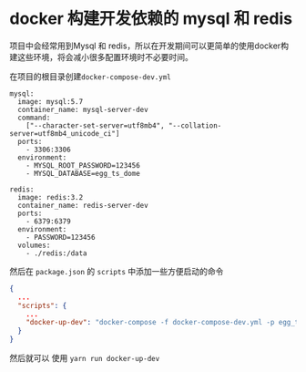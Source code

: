# docker 构建开发依赖的 mysql 和 redis

项目中会经常用到Mysql 和 redis，所以在开发期间可以更简单的使用docker构建这些环境，将会减小很多配置环境时不必要时间。

在项目的根目录创建`docker-compose-dev.yml`

``` docker
mysql:
  image: mysql:5.7
  container_name: mysql-server-dev
  command:
    ["--character-set-server=utf8mb4", "--collation-server=utf8mb4_unicode_ci"]
  ports:
    - 3306:3306
  environment:
    - MYSQL_ROOT_PASSWORD=123456
    - MYSQL_DATABASE=egg_ts_dome

redis:
  image: redis:3.2
  container_name: redis-server-dev
  ports:
    - 6379:6379
  environment:
    - PASSWORD=123456
  volumes:
    - ./redis:/data
```

然后在 `package.json` 的 `scripts` 中添加一些方便启动的命令

``` json
{
  ...
  "scripts": {
    ...
    "docker-up-dev": "docker-compose -f docker-compose-dev.yml -p egg_ts_dome_dev up -d",
  }
}

```

然后就可以 使用 `yarn run docker-up-dev`